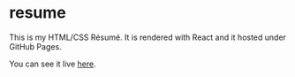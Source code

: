 # resume
This is my HTML/CSS Résumé.
It is rendered with React and it hosted under GitHub Pages.

You can see it live [here](https://cezar-carneiro.github.io/resume/).

